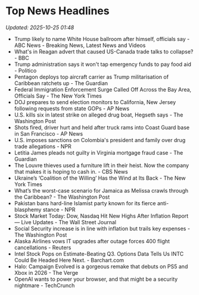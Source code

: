 # Top News Headlines

_Updated: 2025-10-25 01:48_

- Trump likely to name White House ballroom after himself, officials say - ABC News - Breaking News, Latest News and Videos
- What's in Reagan advert that caused US-Canada trade talks to collapse? - BBC
- Trump administration says it won't tap emergency funds to pay food aid - Politico
- Pentagon deploys top aircraft carrier as Trump militarisation of Caribbean ratchets up - The Guardian
- Federal Immigration Enforcement Surge Called Off Across the Bay Area, Officials Say - The New York Times
- DOJ prepares to send election monitors to California, New Jersey following requests from state GOPs - AP News
- U.S. kills six in latest strike on alleged drug boat, Hegseth says - The Washington Post
- Shots fired, driver hurt and held after truck rams into Coast Guard base in San Francisco - AP News
- U.S. imposes sanctions on Colombia's president and family over drug trade allegations - NPR
- Letitia James pleads not guilty in Virginia mortgage fraud case - The Guardian
- The Louvre thieves used a furniture lift in their heist. Now the company that makes it is hoping to cash in. - CBS News
- Ukraine’s ‘Coalition of the Willing’ Has the Wind at Its Back - The New York Times
- What’s the worst-case scenario for Jamaica as Melissa crawls through the Caribbean? - The Washington Post
- Pakistan bans hard-line Islamist party known for its fierce anti-blasphemy stance - NPR
- Stock Market Today: Dow, Nasdaq Hit New Highs After Inflation Report — Live Updates - The Wall Street Journal
- Social Security increase is in line with inflation but trails key expenses - The Washington Post
- Alaska Airlines vows IT upgrades after outage forces 400 flight cancellations - Reuters
- Intel Stock Pops on Estimate-Beating Q3. Options Data Tells Us INTC Could Be Headed Here Next. - Barchart.com
- Halo: Campaign Evolved is a gorgeous remake that debuts on PS5 and Xbox in 2026 - The Verge
- OpenAI wants to power your browser, and that might be a security nightmare - TechCrunch